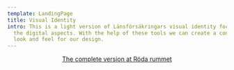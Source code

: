 ```yaml
---
template: LandingPage
title: Visual Identity
intro: This is a light version of Länsförsäkringars visual identity focusing on
  the digital aspects. With the help of these tools we can create a consistent
  look and feel for our design.
---
```


<div style="text-align:center">

[The complete version at Röda rummet](https://cloud.brandmaster.com/brandcenter/se/lansforsakringar/)

</div>
